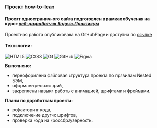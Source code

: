 ### Проект how-to-lean

#### Проект одностраничного сайта подготовлен в рамках обучения на курсе *[веб-разработчик Яндекс.Практикум](https://practicum.yandex.ru/web/?utm_source=practicum&utm_medium=email&utm_campaign=sendr-597315)*

Проектная работа опубликована на GitHubPage и доступна по [ссылке](https://github.com/ivanovanatalya/how-to-learn/blob/main/index.html)


#### Технологии:
![HTML5](https://img.shields.io/badge/html5-36465D.svg?style=for-the-badge&logo=html5&logoColor=8FD337)
![CSS3](https://img.shields.io/badge/css3-36465D.svg?style=for-the-badge&logo=css3&logoColor=8FD337)
![Git](https://img.shields.io/badge/git-36465D.svg?style=for-the-badge&logo=git&logoColor=8FD337)
![GitHub](https://img.shields.io/badge/github-36465D.svg?style=for-the-badge&logo=github&logoColor=8FD337)
![Figma](https://img.shields.io/badge/figma-36465D.svg?style=for-the-badge&logo=figma&logoColor=8FD337)


**Выполнено:**
* переоформлена файловая структура проекта по правилам Nested БЭМ,
* оформлен репозиторий,
* закреплены навыки работы с анимацией, шрифтами и фреймами.


**Планы по доработкам проекта:**
* рефакторинг кода,
* подключение других шрифтов,
* проверка кода на кроссбраузерность.
